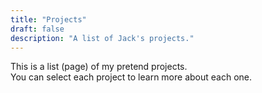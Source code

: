 ```yaml
---
title: "Projects"
draft: false
description: "A list of Jack's projects."
---
```


This is a list (page) of my pretend projects.
<br />
You can select each project to learn more about each one.